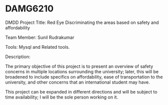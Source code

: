 # DAMG6210



DMDD Project Title: Red Eye
Discriminating the areas based on safety and affordability

Team Member: Sunil Rudrakumar

Tools: Mysql and Related tools.

Description:

The primary objective of this project is to present an overview of safety concerns in multiple locations surrounding the university; later, this will be broadened to include specifics on affordability, ease of transportation to the university, and other concerns that an international student may have.

This project can be expanded in different directions and will be subject to time availability; I will be the sole person working on it.

